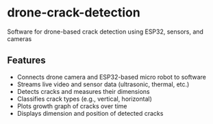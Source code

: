 # drone-crack-detection
Software for drone-based crack detection using ESP32, sensors, and cameras
## Features

- Connects drone camera and ESP32-based micro robot to software
- Streams live video and sensor data (ultrasonic, thermal, etc.)
- Detects cracks and measures their dimensions
- Classifies crack types (e.g., vertical, horizontal)
- Plots growth graph of cracks over time
- Displays dimension and position of detected cracks
